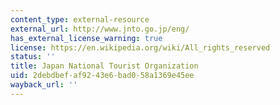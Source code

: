 ```yaml
---
content_type: external-resource
external_url: http://www.jnto.go.jp/eng/
has_external_license_warning: true
license: https://en.wikipedia.org/wiki/All_rights_reserved
status: ''
title: Japan National Tourist Organization
uid: 2debdbef-af92-43e6-bad0-58a1369e45ee
wayback_url: ''
---
```

